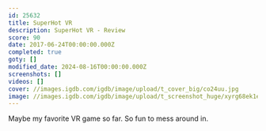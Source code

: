 ```yaml
---
id: 25632
title: SuperHot VR
description: SuperHot VR - Review
score: 90
date: 2017-06-24T00:00:00.000Z
completed: true
goty: []
modified_date: 2024-08-16T00:00:00.000Z
screenshots: []
videos: []
cover: //images.igdb.com/igdb/image/upload/t_cover_big/co24uu.jpg
image: //images.igdb.com/igdb/image/upload/t_screenshot_huge/xyrg68ek1eajcblclb3n.jpg
---
```

Maybe my favorite VR game so far. So fun to mess around in.
